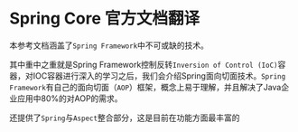 # Spring Core 官方文档翻译

本参考文档涵盖了`Spring Framework`中不可或缺的技术。

其中重中之重就是Spring Framework控制反转`Inversion of Control (IoC)`容器，对IOC容器进行深入的学习之后，我们会介绍Spring面向切面技术。`Spring Framework`有自己的面向切面（`AOP`）框架，概念上易于理解，并且解决了Java企业应用中80%的对AOP的需求。

还提供了`Spring`与`Aspect`整合部分，这是目前在功能方面最丰富的

